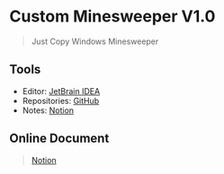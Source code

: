 # Custom Minesweeper V1.0

> Just Copy Windows Minesweeper

## Tools

+ Editor: [JetBrain IDEA](https://www.jetbrains.com/idea/)
+ Repositories: [GitHub](https://github.com)
+ Notes: [Notion](https://www.notion.so/)

## Online Document

> [Notion](https://boatneck-golf-2b4.notion.site/Minesweeper-6d0e47bc68254cc3900ba74a51b0aecf?pvs=4)

